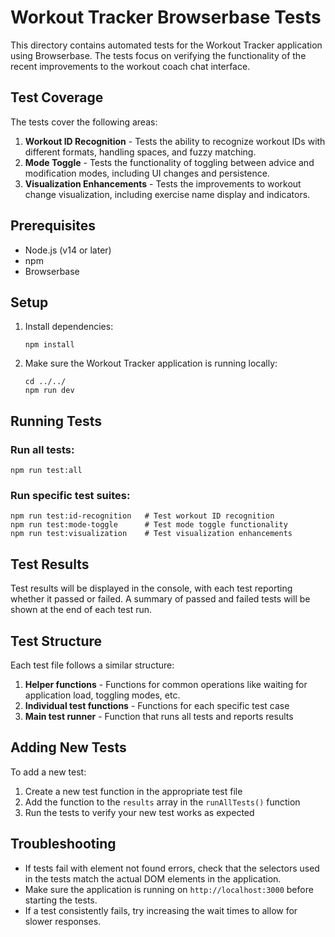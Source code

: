 # Workout Tracker Browserbase Tests

This directory contains automated tests for the Workout Tracker application using Browserbase. The tests focus on verifying the functionality of the recent improvements to the workout coach chat interface.

## Test Coverage

The tests cover the following areas:

1. **Workout ID Recognition** - Tests the ability to recognize workout IDs with different formats, handling spaces, and fuzzy matching.
2. **Mode Toggle** - Tests the functionality of toggling between advice and modification modes, including UI changes and persistence.
3. **Visualization Enhancements** - Tests the improvements to workout change visualization, including exercise name display and indicators.

## Prerequisites

- Node.js (v14 or later)
- npm
- Browserbase

## Setup

1. Install dependencies:
   ```
   npm install
   ```

2. Make sure the Workout Tracker application is running locally:
   ```
   cd ../../
   npm run dev
   ```

## Running Tests

### Run all tests:

```
npm run test:all
```

### Run specific test suites:

```
npm run test:id-recognition   # Test workout ID recognition
npm run test:mode-toggle      # Test mode toggle functionality
npm run test:visualization    # Test visualization enhancements
```

## Test Results

Test results will be displayed in the console, with each test reporting whether it passed or failed. A summary of passed and failed tests will be shown at the end of each test run.

## Test Structure

Each test file follows a similar structure:

1. **Helper functions** - Functions for common operations like waiting for application load, toggling modes, etc.
2. **Individual test functions** - Functions for each specific test case
3. **Main test runner** - Function that runs all tests and reports results

## Adding New Tests

To add a new test:

1. Create a new test function in the appropriate test file
2. Add the function to the `results` array in the `runAllTests()` function
3. Run the tests to verify your new test works as expected

## Troubleshooting

- If tests fail with element not found errors, check that the selectors used in the tests match the actual DOM elements in the application.
- Make sure the application is running on `http://localhost:3000` before starting the tests.
- If a test consistently fails, try increasing the wait times to allow for slower responses. 